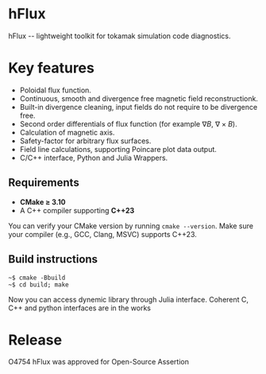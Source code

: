 # hFlux

hFlux -- lightweight toolkit for tokamak simulation code diagnostics.

# Key features
* Poloidal flux function.
* Continuous, smooth and divergence free magnetic field reconstructionk.
* Built-in divergence cleaning, input fields do not require to be divergence free.
* Second order differentials of flux function (for example $\nabla B$, $\nabla \times B$).
* Calculation of magnetic axis.
* Safety-factor for arbitrary flux surfaces.
* Field line calculations, supporting Poincare plot data output.
* C/C++ interface, Python and Julia Wrappers.

## Requirements

- **CMake ≥ 3.10**  
- A C++ compiler supporting **C++23**

You can verify your CMake version by running `cmake --version`. Make sure your compiler (e.g., GCC, Clang, MSVC) supports C++23.


## Build instructions
```console
~$ cmake -Bbuild
~$ cd build; make
```
Now you can access dynemic library through Julia interface. Coherent C, C++ and python interfaces are in the works


# Release
O4754 hFlux was approved for Open-Source Assertion
